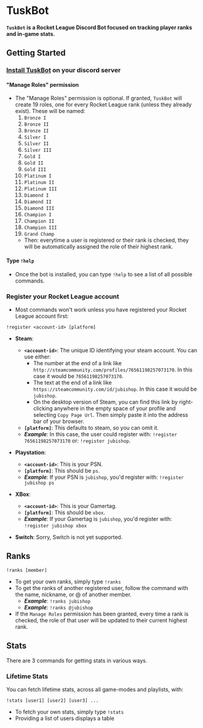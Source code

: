 # TuskBot

**`TuskBot` is a Rocket League Discord Bot focused on tracking player ranks and in-game stats.**

## Getting Started

### [Install TuskBot](https://discordapp.com/oauth2/authorize?&client_id=708694380869058600&permissions=268848192&scope=bot) on your discord server

#### "Manage Roles" permission

- The "Manage Roles" permission is optional.  If granted, `TuskBot` will create 19 roles, one for every Rocket League rank (unless they already exist).  These will be named:
  1. `Bronze I`
  1. `Bronze II`
  1. `Bronze II`
  1. `Silver I`
  1. `Silver II`
  1. `Silver III`
  1. `Gold I`
  1. `Gold II`
  1. `Gold III`
  1. `Platinum I`
  1. `Platinum II`
  1. `Platinum III`
  1. `Diamond I`
  1. `Diamond II`
  1. `Diamond III`
  1. `Champion I`
  1. `Champion II`
  1. `Champion III`
  1. `Grand Champ`
  - Then: everytime a user is registered or their rank is checked, they will be automatically assigned the role of their highest rank.

#### Type `!help`

- Once the bot is installed, you can type `!help` to see a list of all possible commands.

### Register your Rocket League account

- Most commands won't work unless you have registered your Rocket League account first:

```shell
!register <account-id> [platform]
```

- **Steam**:
  - **`<account-id>`**: The unique ID identifying your steam account.  You can use either:
    - The number at the end of a link like `http://steamcommunity.com/profiles/76561198257073170`.  In this case it would be `76561198257073170`.
    - The text at the end of a link like `https://steamcommunity.com/id/jubishop`.  In this case it would be `jubishop`.
    - On the desktop version of Steam, you can find this link by right-clicking anywhere in the empty space of your profile and selecting `Copy Page Url`.  Then simply paste it into the address bar of your browser.
  - **`[platform]`**:  This defaults to steam, so you can omit it.
  - ***Example***: In this case, the user could register with: `!register 76561198257073170` or: `!register jubishop`.

- **Playstation**:
  - **`<account-id>`**:  This is your PSN.
  - **`[platform]`**: This should be `ps`.
  - ***Example***: If your PSN is `jubishop`, you'd register with: `!register jubishop ps`

- **XBox**:
  - **`<account-id>`**:  This is your Gamertag.
  - **`[platform]`**: This should be `xbox`.
  - ***Example***: If your Gamertag is `jubishop`, you'd register with: `!register jubishop xbox`

- **Switch**:  Sorry, Switch is not yet supported.

## Ranks

```shell
!ranks [member]
```

- To get your own ranks, simply type `!ranks`
- To get the ranks of another registered user, follow the command with the name, nickname, or @ of another member.
  - ***Example***: `!ranks jubishop`
  - ***Example***: `!ranks @jubishop`
- If the `Manage Roles` permission has been granted, every time a rank is checked, the role of that user will be updated to their current highest rank.

## Stats

There are 3 commands for getting stats in various ways.

### Lifetime Stats

You can fetch lifetime stats, across all game-modes and playlists, with:

```shell
!stats [user1] [user2] [user3] ...
```

- To fetch your own stats, simply type `!stats`
- Providing a list of users displays a table
```shell
